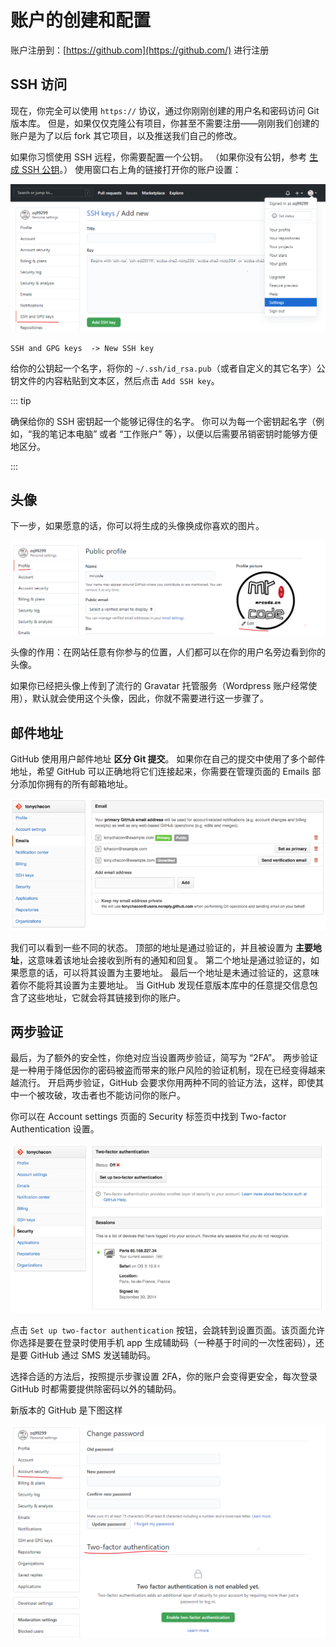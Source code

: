 # 账户的创建和配置

账户注册到：[https://github.com](https://github.com/) 进行注册

## SSH 访问

现在，你完全可以使用 `https://` 协议，通过你刚刚创建的用户名和密码访问 Git 版本库。 但是，如果仅仅克隆公有项目，你甚至不需要注册——刚刚我们创建的账户是为了以后 fork 其它项目，以及推送我们自己的修改。

如果你习惯使用 SSH 远程，你需要配置一个公钥。 （如果你没有公钥，参考 [生成 SSH 公钥](../04/03.md)。） 使用窗口右上角的链接打开你的账户设置：

![image-20201104135523128](./assets/image-20201104135523128.png)

`SSH and GPG keys  -> New SSH key`

给你的公钥起一个名字，将你的 `~/.ssh/id_rsa.pub`（或者自定义的其它名字）公钥文件的内容粘贴到文本区，然后点击 `Add SSH key`。

::: tip

确保给你的 SSH 密钥起一个能够记得住的名字。 你可以为每一个密钥起名字（例如，“我的笔记本电脑” 或者 “工作账户” 等），以便以后需要吊销密钥时能够方便地区分。

:::

## 头像

下一步，如果愿意的话，你可以将生成的头像换成你喜欢的图片。 

![image-20201104135834840](./assets/image-20201104135834840.png)

头像的作用：在网站任意有你参与的位置，人们都可以在你的用户名旁边看到你的头像。

如果你已经把头像上传到了流行的 Gravatar 托管服务（Wordpress 账户经常使用），默认就会使用这个头像，因此，你就不需要进行这一步骤了。

## 邮件地址

GitHub 使用用户邮件地址 **区分 Git 提交**。 如果你在自己的提交中使用了多个邮件地址，希望 GitHub 可以正确地将它们连接起来，你需要在管理页面的 Emails 部分添加你拥有的所有邮箱地址。

![添加所有邮件地址。](./assets/dd771d95a80afc997bf119b70f903bed.png)

我们可以看到一些不同的状态。 顶部的地址是通过验证的，并且被设置为 **主要地址**，这意味着该地址会接收到所有的通知和回复。 第二个地址是通过验证的，如果愿意的话，可以将其设置为主要地址。 最后一个地址是未通过验证的，这意味着你不能将其设置为主要地址。 当 GitHub 发现任意版本库中的任意提交信息包含了这些地址，它就会将其链接到你的账户。

## 两步验证

最后，为了额外的安全性，你绝对应当设置两步验证，简写为 “2FA”。 两步验证是一种用于降低因你的密码被盗而带来的账户风险的验证机制，现在已经变得越来越流行。 开启两步验证，GitHub 会要求你用两种不同的验证方法，这样，即使其中一个被攻破，攻击者也不能访问你的账户。

你可以在 Account settings 页面的 Security 标签页中找到 Two-factor Authentication 设置。

![Security 标签页中的 2FA](./assets/17610047485391f20b7c97499b3f7a73.png)

点击  `Set up two-factor authentication` 按钮，会跳转到设置页面。该页面允许你选择是要在登录时使用手机 app 生成辅助码（一种基于时间的一次性密码），还是要 GitHub 通过 SMS 发送辅助码。

选择合适的方法后，按照提示步骤设置 2FA，你的账户会变得更安全，每次登录 GitHub 时都需要提供除密码以外的辅助码。

新版本的 GitHub 是下图这样

![image-20201104140244760](./assets/image-20201104140244760.png)